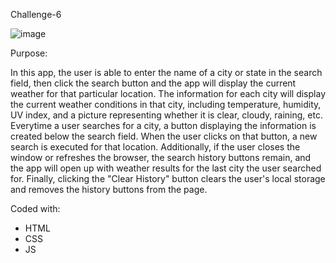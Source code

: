 Challenge-6

![image](https://user-images.githubusercontent.com/45837879/119587298-3dcad300-bd83-11eb-892e-466ce30a0294.png)

Purpose: 

In this app, the user is able to enter the name of a city or state in the search field, then click the search button and the app will display the current weather for that particular location. 
The information for each city will display the current weather conditions in that city, including temperature, humidity, UV index, and a picture representing whether it is clear, cloudy, raining, etc.
Everytime a user searches for a city, a button displaying the information is created below the search field. When the user clicks on that button, a new search is executed for that location. 
Additionally, if the user closes the window or refreshes the browser, the search history buttons remain, and the app will open up with weather results for the last city the user searched for. 
Finally, clicking the "Clear History" button clears the user's local storage and removes the history buttons from the page.

Coded with: 
- HTML
- CSS
- JS

